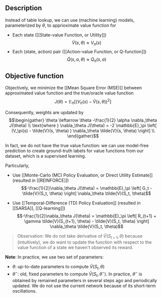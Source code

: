 ## Description
Instead of table lookup, we can use (machine learning) models, parameterized by $\theta$, to apprioximate value function for
- Each state ([[State-value Function, or Utility]])
	$$\tilde{V}(s, \theta) \approx V_\pi(s)$$
- Each (state, action) pair ([[Action-value Function, or Q-function]])
	$$\tilde{Q}(s, a, \theta) \approx Q_\pi(s,a)$$
	
## Objective function
Objectively, we minimize the [[Mean Square Error (MSE)]] between approximated value function and the true/oracle value function
$$J(\theta) = \mathbb{E}_\pi[ (V_\pi(s) - \tilde{V}(s, \theta))^2 ]$$

Consequently, weights are updated by
$$\begin{gather}
\theta \leftarrow \theta -\frac{1}{2} \alpha \nabla_\theta J(\theta) \\
\text{where }
\nabla_\theta J(\theta) = -2 \mathbb{E}_\pi \left[ (V_\pi(s) - \tilde{V}(s, \theta) ) \nabla_\theta \tilde{V}(s, \theta) \right] \\
\end{gather}$$

In fact, we do not have the true value function: we can use model-free prediction to create ground-truth labels for value functions from our dataset, which is a supervised learning.

Particularly,
- Use [[Monte-Carlo (MC) Policy Evaluation, or Direct Utility Estimate]] (resulted in [[REINFORCE]])
$$-\frac{1}{2}\nabla_\theta J(\theta) = \mathbb{E}_\pi \left[ G_t - \tilde{V}(S_t, \theta) \right] \nabla_\theta \tilde{V}(S_t, \theta)$$

- Use [[Temporal-Difference (TD) Policy Evaluation]] (resulted in [[SARSA]], [[Q-learning]])
$$-\frac{1}{2}\nabla_\theta J(\theta) = \mathbb{E}_\pi \left[ R_{t+1} + \gamma \tilde{V}(S_{t+1}, \theta) - \tilde{V}(S_t, \theta) \right] \nabla_\theta \tilde{V}(S_t, \theta)$$
> Observation: We do not take derivative of $\tilde{V}(S_{t+1}, \theta)$ because (intuitively), we do want to update the function with respect to the value function of a state we haven't observed its reward.

**Note**: In practice, we use two set of parameters:
- $\theta$: up-to-date parameters to compute $\tilde{V}(S_t, \theta)$
- $\theta^-$: old, fixed parameters to compute $\tilde{V}(S_t, \theta^-)$. In practice, $\theta^-$ is obtained by remained parameters in several steps ago and periodically updated. We do not use the current network because of its short-term oscillations.